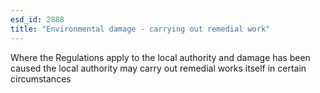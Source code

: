 ```yaml
---
esd_id: 2888
title: "Environmental damage - carrying out remedial work"
---
```


Where the Regulations apply to the local authority and damage has been caused the local authority may carry out remedial works itself in certain circumstances

